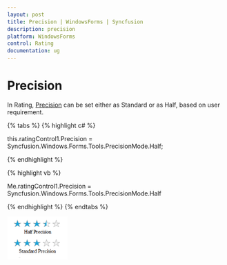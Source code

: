```yaml
---
layout: post
title: Precision | WindowsForms | Syncfusion
description: precision
platform: WindowsForms
control: Rating  
documentation: ug
---
```


# Precision

In Rating, [Precision](https://help.syncfusion.com/cr/windowsforms/Syncfusion.Windows.Forms.Tools.RatingControl.html#Syncfusion_Windows_Forms_Tools_RatingControl_Precision) can be set either as Standard or as Half, based on user requirement.

{% tabs %}
{% highlight c# %}

this.ratingControl1.Precision = Syncfusion.Windows.Forms.Tools.PrecisionMode.Half;

{% endhighlight %}

{% highlight vb %}

Me.ratingControl1.Precision = Syncfusion.Windows.Forms.Tools.PrecisionMode.Half

{% endhighlight %}
{% endtabs %}

![Precision](Precision_images/Precision_img1.png)
